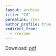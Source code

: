 ```yaml
---
layout: archive
title: "CV"
permalink: /cv/
author_profile: true
redirect_from:
  - /resume
---
```

Download: [pdf](https://risteskasimona.github.io/CV/CVSimona-Risteska-updated.pdf)

